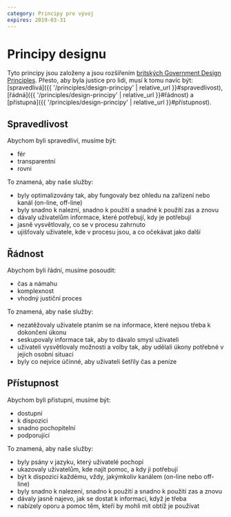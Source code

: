 ```yaml
---
category: Principy pro vývoj
expires: 2019-03-31
---
```


# Principy designu

Tyto principy jsou založeny a jsou rozšířením [britských Government Design Principles](https://www.gov.uk/guidance/government-design-principles). Přesto, aby byla justice pro lidi, musí k tomu navíc být: [spravedlivá]({{ '/principles/design-principy' | relative_url }}#spravedlivost), [řádná]({{ '/principles/design-principy' | relative_url }}#řádnost) a [přístupná]({{ '/principles/design-principy' | relative_url }}#přístupnost).

## Spravedlivost

Abychom byli spravedliví, musíme být:

  -  fér
  -  transparentní
  -  rovni

To znamená, aby naše služby:

  -  byly optimalizovány tak, aby fungovaly bez ohledu na zařízení nebo kanál (on-line, off-line)
  -  byly snadno k nalezní, snadno k použití a snadné k použití zas a znovu
  -  dávaly uživatelům informace, které potřebují, kdy je potřebují
  -  jasně vysvětlovaly, co se v procesu zahrnuto
  -  ujišťovaly uživatele, kde v procesu jsou, a co očekávat jako další

## Řádnost

Abychom byli řádní, musíme posoudit:

  -  čas a námahu
  -  komplexnost
  -  vhodný justiční proces

To znamená, aby naše služby:

  -  nezatěžovaly uživatele ptaním se na informace, které nejsou třeba k dokončení úkonu
  -  seskupovaly informace tak, aby to dávalo smysl uživateli
  -  uživateli vysvětlovaly možnosti a volby tak, aby udělali úkony potřebné v jejich osobní situaci
  -  byly co nejvíce účinné, aby uživateli šetřily čas a peníze

## Přístupnost

Abychom byli přístupní, musíme být:

  -  dostupní
  -  k dispozici
  -  snadno pochopitelní
  -  podporující

To znamená, aby naše služby:

  -  byly psány v jazyku, který uživatelé pochopí
  -  ukazovaly uživatelům, kde najít pomoc, a kdy ji potřebují
  -  být k dispozici každému, vždy, jakýmkoliv kanálem (on-line nebo off-line)
  -  byly snadno k nalezení, snadno k použití a snadno k použití zas a znovu
  -  dávaly jasně najevo, jak se dostat k informaci, když je třeba
  -  nabízely oporu a pomoc těm, kteří by mohli mít obtíž je používat